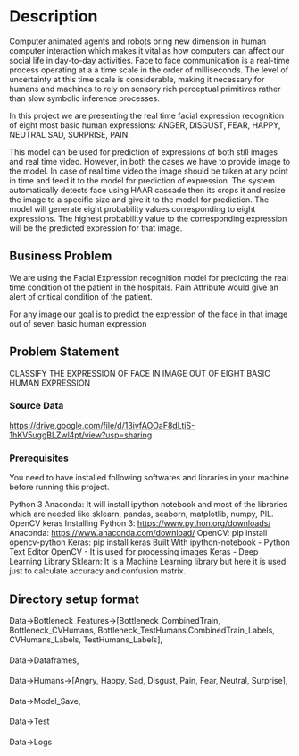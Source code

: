 # Description
Computer animated agents and robots bring new dimension in human computer interaction which makes it vital as how computers can affect our social life in day-to-day activities. Face to face communication is a real-time process operating at a a time scale in the order of milliseconds. The level of uncertainty at this time scale is considerable, making it necessary for humans and machines to rely on sensory rich perceptual primitives rather than slow symbolic inference processes.

In this project we are presenting the real time facial expression recognition of eight most basic human expressions: ANGER, DISGUST, FEAR, HAPPY, NEUTRAL SAD, SURPRISE, PAIN.

This model can be used for prediction of expressions of both still images and real time video. However, in both the cases we have to provide image to the model. In case of real time video the image should be taken at any point in time and feed it to the model for prediction of expression. The system automatically detects face using HAAR cascade then its crops it and resize the image to a specific size and give it to the model for prediction. The model will generate eight probability values corresponding to eight expressions. The highest probability value to the corresponding expression will be the predicted expression for that image.

## Business Problem
We are using the Facial Expression recognition model for predicting the real time condition of the patient in the hospitals. Pain Attribute would give an alert of critical condition of the patient.

For any image our goal is to predict the expression of the face in that image out of seven basic human expression

## Problem Statement
CLASSIFY THE EXPRESSION OF FACE IN IMAGE OUT OF EIGHT BASIC HUMAN EXPRESSION

### Source Data
https://drive.google.com/file/d/13ivfAOOaF8dLtiS-1hKV5uggBLZwl4pt/view?usp=sharing

### Prerequisites
You need to have installed following softwares and libraries in your machine before running this project.

Python 3
Anaconda: It will install ipython notebook and most of the libraries which are needed like sklearn, pandas, seaborn, matplotlib, numpy, PIL.
OpenCV
keras
Installing
Python 3: https://www.python.org/downloads/
Anaconda: https://www.anaconda.com/download/
OpenCV: pip install opencv-python
Keras: pip install keras
Built With
ipython-notebook - Python Text Editor
OpenCV - It is used for processing images
Keras - Deep Learning Library
Sklearn: It is a Machine Learning library but here it is used just to calculate accuracy and confusion matrix.

## Directory setup format
Data->Bottleneck_Features->[Bottleneck_CombinedTrain, Bottleneck_CVHumans, Bottleneck_TestHumans,CombinedTrain_Labels, CVHumans_Labels, TestHumans_Labels],
####
Data->Dataframes,
####
Data->Humans->[Angry, Happy, Sad, Disgust, Pain, Fear, Neutral, Surprise],
####
Data->Model_Save,
####
Data->Test
####
Data->Logs
